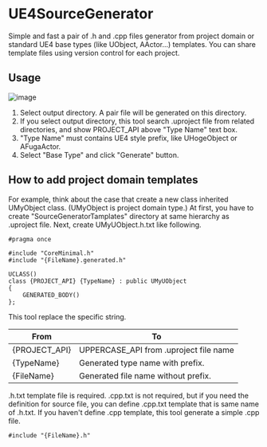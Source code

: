 # UE4SourceGenerator

Simple and fast a pair of .h and .cpp files generator from project domain or standard UE4 base types (like UObject, AActor...) templates. 
You can share template files using version control for each project.

## Usage

![image](https://user-images.githubusercontent.com/1702680/104420505-4f25f680-55bd-11eb-9697-13bf14238c01.png)

1. Select output directory. A pair file will be generated on this directory.
2. If you select output directory, this tool search .uproject file from related directories, and show PROJECT_API above "Type Name" text box.
3. "Type Name" must contains UE4 style prefix, like UHogeObject or AFugaActor.
4. Select "Base Type" and click "Generate" button. 

## How to add project domain templates

For example, think about the case that create a new class inherited UMyObject class. (UMyObject is project domain type.)
At first, you have to create "SourceGeneratorTamplates" directory at same hierarchy as .uproject file.
Next, create UMyUObject.h.txt like following.

```
#pragma once

#include "CoreMinimal.h"
#include "{FileName}.generated.h"

UCLASS()
class {PROJECT_API} {TypeName} : public UMyUObject
{
	GENERATED_BODY()
};
```

This tool replace the specific string.

| From  | To |
| ------------- | ------------- |
| {PROJECT_API}  | UPPERCASE_API from .uproject file name |
| {TypeName}  | Generated type name with prefix. |
| {FileName}  | Generated file name without prefix. |

.h.txt template file is required.
.cpp.txt is not required, but if you need the definition for source file, you can define .cpp.txt template that is same name of .h.txt.
If you haven't define .cpp template, this tool generate a simple .cpp file.

```
#include "{FileName}.h"
```
